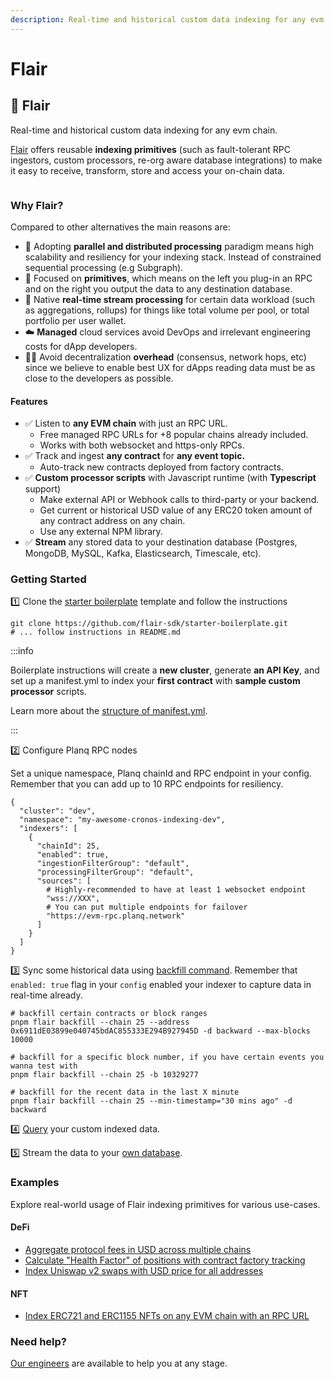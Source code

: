 ```yaml
---
description: Real-time and historical custom data indexing for any evm chain.
---
```


# Flair

## 🔮 Flair <a href="#user-content--flair" id="user-content--flair"></a>

Real-time and historical custom data indexing for any evm chain.

[Flair](https://flair.dev/) offers reusable **indexing primitives** (such as fault-tolerant RPC ingestors, custom processors, re-org aware database integrations) to make it easy to receive, transform, store and access your on-chain data.



<figure><img src="../../.gitbook/assets/68747470733a2f2f696d6775722e636f6d2f30713562485a4b2e706e67.png" alt=""><figcaption></figcaption></figure>

### Why Flair? <a href="#user-content-why-flair" id="user-content-why-flair"></a>

Compared to other alternatives the main reasons are:

* 🚀 Adopting **parallel and distributed processing** paradigm means high scalability and resiliency for your indexing stack. Instead of constrained sequential processing (e.g Subgraph).
* 🧩 Focused on **primitives**, which means on the left you plug-in an RPC and on the right you output the data to any destination database.
* 🚄 Native **real-time stream processing** for certain data workload (such as aggregations, rollups) for things like total volume per pool, or total portfolio per user wallet.
* ☁️ **Managed** cloud services avoid DevOps and irrelevant engineering costs for dApp developers.
* 🧑‍💻 Avoid decentralization **overhead** (consensus, network hops, etc) since we believe to enable best UX for dApps reading data must be as close to the developers as possible.

#### Features <a href="#user-content-features" id="user-content-features"></a>

* ✅ Listen to **any EVM chain** with just an RPC URL.
  * Free managed RPC URLs for +8 popular chains already included.
  * Works with both websocket and https-only RPCs.
* ✅ Track and ingest **any contract** for **any event topic.**
  * Auto-track new contracts deployed from factory contracts.
* ✅ **Custom processor scripts** with Javascript runtime (with **Typescript** support)
  * Make external API or Webhook calls to third-party or your backend.
  * Get current or historical USD value of any ERC20 token amount of any contract address on any chain.
  * Use any external NPM library.
* ✅ **Stream** any stored data to your destination database (Postgres, MongoDB, MySQL, Kafka, Elasticsearch, Timescale, etc).

### Getting Started <a href="#user-content-getting-started" id="user-content-getting-started"></a>

1️⃣ Clone the [starter boilerplate](https://github.com/flair-sdk/starter-boilerplate) template and follow the instructions

```
git clone https://github.com/flair-sdk/starter-boilerplate.git
# ... follow instructions in README.md
```

:::info

Boilerplate instructions will create a **new cluster**, generate **an API Key**, and set up a manifest.yml to index your **first contract** with **sample custom processor** scripts.

Learn more about the [structure of manifest.yml](https://docs.flair.dev/reference/manifest.yml).

:::

2️⃣ Configure Planq RPC nodes

Set a unique namespace, Planq chainId and RPC endpoint in your config. Remember that you can add up to 10 RPC endpoints for resiliency.

```
{
  "cluster": "dev",
  "namespace": "my-awesome-cronos-indexing-dev",
  "indexers": [
    {
      "chainId": 25,
      "enabled": true,
      "ingestionFilterGroup": "default",
      "processingFilterGroup": "default",
      "sources": [
        # Highly-recommended to have at least 1 websocket endpoint
        "wss://XXX",
        # You can put multiple endpoints for failover
        "https://evm-rpc.planq.network"
      ]
    }
  ]
}
```

3️⃣ Sync some historical data using [backfill command](https://docs.flair.dev/reference/backfilling). Remember that `enabled: true` flag in your `config` enabled your indexer to capture data in real-time already.

```
# backfill certain contracts or block ranges
pnpm flair backfill --chain 25 --address 0x6911dE03899e040745bdAC855333E294B927945D -d backward --max-blocks 10000

# backfill for a specific block number, if you have certain events you wanna test with
pnpm flair backfill --chain 25 -b 10329277

# backfill for the recent data in the last X minute
pnpm flair backfill --chain 25 --min-timestamp="30 mins ago" -d backward
```

4️⃣ [Query](https://docs.flair.dev/#getting-started) your custom indexed data.

5️⃣ Stream the data to your [own database](https://docs.flair.dev/reference/database#your-own-database).

### Examples <a href="#user-content-examples" id="user-content-examples"></a>

Explore real-world usage of Flair indexing primitives for various use-cases.

#### DeFi <a href="#user-content-defi" id="user-content-defi"></a>

* [Aggregate protocol fees in USD across multiple chains](https://github.com/flair-sdk/examples/tree/main/aggregate-protocol-fees-in-usd)
* [Calculate "Health Factor" of positions with contract factory tracking](https://github.com/flair-sdk/examples/tree/main/health-factor-with-factory-tracking)
* [Index Uniswap v2 swaps with USD price for all addresses](https://github.com/flair-sdk/examples/tree/main/uniswap-v2-events-from-all-contracts-with-usd-price)

#### NFT <a href="#user-content-nft" id="user-content-nft"></a>

* [Index ERC721 and ERC1155 NFTs on any EVM chain with an RPC URL](https://github.com/flair-sdk/examples/tree/main/erc721-and-erc1155-nft-indexing)

### Need help? <a href="#user-content-need-help" id="user-content-need-help"></a>

[Our engineers](https://docs.flair.dev/talk-to-an-engineer) are available to help you at any stage.
